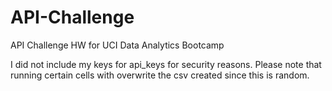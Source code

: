 # API-Challenge
API Challenge HW for UCI Data Analytics Bootcamp

I did not include my keys for api_keys for security reasons. Please note that running certain cells with overwrite the csv created since this is random. 
